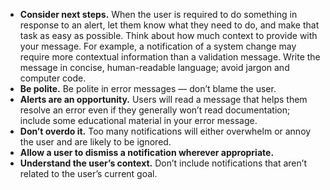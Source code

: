 - **Consider next steps.** When the user is required to do something in response to an alert, let them know what they need to do, and make that task as easy as possible. Think about how much context to provide with your message. For example, a notification of a system change may require more contextual information than a validation message. Write the message in concise, human-readable language; avoid jargon and computer code.
- **Be polite.** Be polite in error messages — don’t blame the user.
- **Alerts are an opportunity.** Users will read a message that helps them resolve an error even if they generally won’t read documentation; include some educational material in your error message.
- **Don’t overdo it.** Too many notifications will either overwhelm or annoy the user and are likely to be ignored.
- **Allow a user to dismiss a notification wherever appropriate.**
- **Understand the user’s context.** Don’t include notifications that aren’t related to the user’s current goal.
